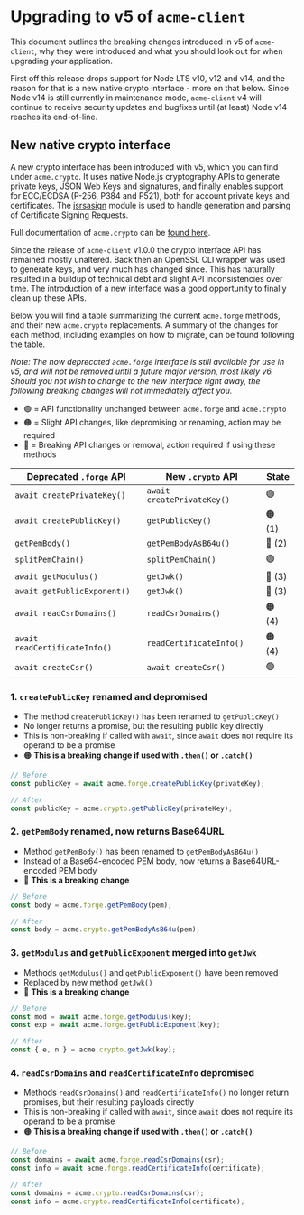 # Upgrading to v5 of `acme-client`

This document outlines the breaking changes introduced in v5 of `acme-client`, why they were introduced and what you should look out for when upgrading your application.

First off this release drops support for Node LTS v10, v12 and v14, and the reason for that is a new native crypto interface - more on that below. Since Node v14 is still currently in maintenance mode, `acme-client` v4 will continue to receive security updates and bugfixes until (at least) Node v14 reaches its end-of-line.


## New native crypto interface

A new crypto interface has been introduced with v5, which you can find under `acme.crypto`. It uses native Node.js cryptography APIs to generate private keys, JSON Web Keys and signatures, and finally enables support for ECC/ECDSA (P-256, P384 and P521), both for account private keys and certificates. The [jsrsasign](https://www.npmjs.com/package/jsrsasign) module is used to handle generation and parsing of Certificate Signing Requests.

Full documentation of `acme.crypto` can be [found here](crypto.md).

Since the release of `acme-client` v1.0.0 the crypto interface API has remained mostly unaltered. Back then an OpenSSL CLI wrapper was used to generate keys, and very much has changed since. This has naturally resulted in a buildup of technical debt and slight API inconsistencies over time. The introduction of a new interface was a good opportunity to finally clean up these APIs.

Below you will find a table summarizing the current `acme.forge` methods, and their new `acme.crypto` replacements. A summary of the changes for each method, including examples on how to migrate, can be found following the table.

*Note: The now deprecated `acme.forge` interface is still available for use in v5, and will not be removed until a future major version, most likely v6. Should you not wish to change to the new interface right away, the following breaking changes will not immediately affect you.*

- :green_circle: = API functionality unchanged between `acme.forge` and `acme.crypto`
- :orange_circle: = Slight API changes, like depromising or renaming, action may be required
- :red_circle: = Breaking API changes or removal, action required if using these methods

| Deprecated `.forge` API       | New `.crypto` API             | State                 |
| ----------------------------- | ----------------------------- | --------------------- |
| `await createPrivateKey()`    | `await createPrivateKey()`    | :green_circle:        |
| `await createPublicKey()`     | `getPublicKey()`              | :orange_circle:   (1) |
| `getPemBody()`                | `getPemBodyAsB64u()`          | :red_circle:      (2) |
| `splitPemChain()`             | `splitPemChain()`             | :green_circle:        |
| `await getModulus()`          | `getJwk()`                    | :red_circle:      (3) |
| `await getPublicExponent()`   | `getJwk()`                    | :red_circle:      (3) |
| `await readCsrDomains()`      | `readCsrDomains()`            | :orange_circle:   (4) |
| `await readCertificateInfo()` | `readCertificateInfo()`       | :orange_circle:   (4) |
| `await createCsr()`           | `await createCsr()`           | :green_circle:        |


### 1. `createPublicKey` renamed and depromised

* The method `createPublicKey()` has been renamed to `getPublicKey()`
* No longer returns a promise, but the resulting public key directly
* This is non-breaking if called with `await`, since `await` does not require its operand to be a promise
* :orange_circle: **This is a breaking change if used with `.then()` or `.catch()`**

```js
// Before
const publicKey = await acme.forge.createPublicKey(privateKey);

// After
const publicKey = acme.crypto.getPublicKey(privateKey);
```


### 2. `getPemBody` renamed, now returns Base64URL

* Method `getPemBody()` has been renamed to `getPemBodyAsB64u()`
* Instead of a Base64-encoded PEM body, now returns a Base64URL-encoded PEM body
* :red_circle: **This is a breaking change**

```js
// Before
const body = acme.forge.getPemBody(pem);

// After
const body = acme.crypto.getPemBodyAsB64u(pem);
```


### 3. `getModulus` and `getPublicExponent` merged into `getJwk`

* Methods `getModulus()` and `getPublicExponent()` have been removed
* Replaced by new method `getJwk()`
* :red_circle: **This is a breaking change**

```js
// Before
const mod = await acme.forge.getModulus(key);
const exp = await acme.forge.getPublicExponent(key);

// After
const { e, n } = acme.crypto.getJwk(key);
```


### 4. `readCsrDomains` and `readCertificateInfo` depromised

* Methods `readCsrDomains()` and `readCertificateInfo()` no longer return promises, but their resulting payloads directly
* This is non-breaking if called with `await`, since `await` does not require its operand to be a promise
* :orange_circle: **This is a breaking change if used with `.then()` or `.catch()`**

```js
// Before
const domains = await acme.forge.readCsrDomains(csr);
const info = await acme.forge.readCertificateInfo(certificate);

// After
const domains = acme.crypto.readCsrDomains(csr);
const info = acme.crypto.readCertificateInfo(certificate);
```
